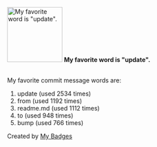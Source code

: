 <img src="https://my-badges.github.io/my-badges/favorite-word.png" alt="My favorite word is &quot;update&quot;." title="My favorite word is &quot;update&quot;." width="128">
<strong>My favorite word is &quot;update&quot;.</strong>
<br><br>

My favorite commit message words are:

1. update (used 2534 times)
2. from (used 1192 times)
3. readme.md (used 1112 times)
4. to (used 948 times)
5. bump (used 766 times)


Created by <a href="https://github.com/my-badges/my-badges">My Badges</a>